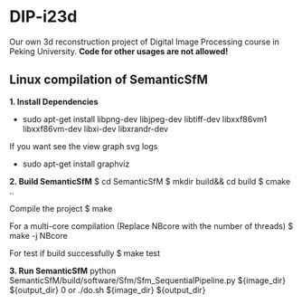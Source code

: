 # DIP-i23d
Our own 3d reconstruction project of Digital Image Processing course in Peking University.
**Code for other usages are not allowed!**

## Linux compilation of SemanticSfM

**1. Install Dependencies**
* sudo apt-get install libpng-dev libjpeg-dev libtiff-dev libxxf86vm1 libxxf86vm-dev libxi-dev libxrandr-dev

If you want see the view graph svg logs
* sudo apt-get install graphviz

**2. Build SemanticSfM**
 $ cd SemanticSfM
 $ mkdir build&& cd build
 $ cmake ..

Compile the project
 $ make

For a multi-core compilation (Replace NBcore with the number of threads)
 $ make -j NBcore

For test if build successfully
 $ make test

**3. Run SemanticSfM**
 python SemanticSfM/build/software/Sfm/Sfm_SequentialPipeline.py ${image_dir} ${output_dir} 0 or
 ./do.sh ${image_dir} ${output_dir}

